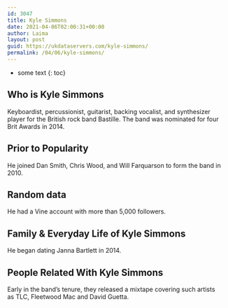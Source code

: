 ```yaml
---
id: 3047
title: Kyle Simmons
date: 2021-04-06T02:00:31+00:00
author: Laima
layout: post
guid: https://ukdataservers.com/kyle-simmons/
permalink: /04/06/kyle-simmons/
---
```


* some text
{: toc}


## Who is Kyle Simmons
                  
                  
                  
Keyboardist, percussionist, guitarist, backing vocalist, and synthesizer player for the British rock band Bastille. The band was nominated for four Brit Awards in 2014.
                  
              
            
              
            
                
                
                
## Prior to Popularity
                  
                  
                  
He joined Dan Smith, Chris Wood, and Will Farquarson to form the band in 2010.
                  
              
            
              
            
                
                
                
## Random data
                  
                  
                  
He had a Vine account with more than 5,000 followers.
                  
              
            
              
            
                
                
                
## Family & Everyday Life of Kyle Simmons
                  
                  
                  
He began dating Janna Bartlett in 2014.
                  
              
            
              
            
                
                
                
## People Related With Kyle Simmons
                  
                  
                  
Early in the band&#8217;s tenure, they released a mixtape covering such artists as TLC, Fleetwood Mac and David Guetta.
                  
              
            
              
            
                
              
            
              
              
            
            
              
            
          
          
          
